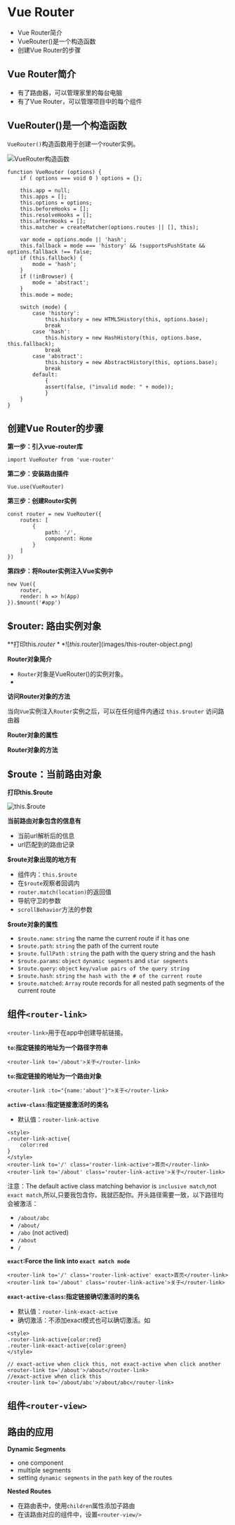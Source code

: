 # Vue Router 
- Vue Router简介
- VueRouter()是一个构造函数
- 创建Vue Router的步骤

## Vue Router简介
- 有了路由器，可以管理家里的每台电脑
- 有了Vue Router，可以管理项目中的每个组件

## VueRouter()是一个构造函数
`VueRouter()`构造函数用于创建一个router实例。

![VueRouter构造函数](images/vuerouter-constructor.png)
```
function VueRouter (options) {
    if ( options === void 0 ) options = {};

    this.app = null;
    this.apps = [];
    this.options = options;
    this.beforeHooks = [];
    this.resolveHooks = [];
    this.afterHooks = [];
    this.matcher = createMatcher(options.routes || [], this);

    var mode = options.mode || 'hash';
    this.fallback = mode === 'history' && !supportsPushState && options.fallback !== false;
    if (this.fallback) {
        mode = 'hash';
    }
    if (!inBrowser) {
        mode = 'abstract';
    }
    this.mode = mode;

    switch (mode) {
        case 'history':
            this.history = new HTML5History(this, options.base);
            break
        case 'hash':
            this.history = new HashHistory(this, options.base, this.fallback);
            break
        case 'abstract':
            this.history = new AbstractHistory(this, options.base);
            break
        default:
            {
            assert(false, ("invalid mode: " + mode));
            }
    }
}
```

## 创建Vue Router的步骤
**第一步：引入vue-router库**
```
import VueRouter from 'vue-router'
```

**第二步：安装路由插件**
```
Vue.use(VueRouter)
```

**第三步：创建Router实例**
```
const router = new VueRouter({
    routes: [
        {
            path: '/',
            component: Home
        }
    ]
})
```
**第四步：将Router实例注入Vue实例中**
```
new Vue({
    router,
    render: h => h(App)
}).$mount('#app')
```

## $router: 路由实例对象

**打印this.$router**
![this.$router](images/this-router-object.png)

**Router对象简介**

- `Router`对象是VueRouter()的实例对象。
- 



**访问Router对象的方法**

当向`Vue`实例注入`Router`实例之后，可以在任何组件内通过 `this.$router` 访问路由器

**Router对象的属性**

**Router对象的方法**


## $route：当前路由对象

**打印this.$route**

![this.$route](images/this-route-object.png)

**当前路由对象包含的信息有**

- 当前url解析后的信息
- url匹配到的路由记录

**$route对象出现的地方有**

- 组件内：`this.$route`
- 在`$route`观察者回调内
- `router.match(location)`的返回值
- 导航守卫的参数
- `scrollBehavior`方法的参数

**$route对象的属性**

- `$route.name`: `string`  the name the current route if it has one
- `$route.path`: `string` the path of the current route
- `$route.fullPath` : `string` the path with the query string and the hash
- `$route.params`: `object` `dynamic segments` and `star segments`
- `$route.query`: `object`  `key/value pairs of the query string`
- `$route.hash`: `string`  `the hash with the # of the current route`
- `$route.matched`: `Array` route records for all nested path segments of the current route




## 组件`<router-link>`
`<router-link>`用于在app中创建导航链接。

**`to`:指定链接的地址为一个路径字符串**
```
<router-link to='/about'>关于</router-link>
```
**`to`:指定链接的地址为一个路由对象**
```
<router-link :to="{name:'about'}">关于</router-link>
```
**`active-class`:指定链接激活时的类名**
- 默认值：`router-link-active`
```
<style>
.router-link-active{
    color:red
}
</style>
<router-link to='/' class='router-link-active'>首页</router-link>
<router-link to='/about' class='router-link-active'>关于</router-link>
```
注意：The default active class matching behavior is `inclusive match`,not `exact match`,所以,只要我包含你，我就匹配你。开头路径需要一致，以下路径均会被激活：
- `/about/abc`
- `/about/`
- `/abo` (not actived)
- `/about`
- `/`


**`exact`:Force the link into `exact match mode`**
```
<router-link to='/' class='router-link-active' exact>首页</router-link>
<router-link to='/about' class='router-link-active'>关于</router-link>
```

**`exact-active-class`:指定链接确切激活时的类名**

- 默认值：`router-link-exact-active`
- 确切激活：不添加exact模式也可以确切激活。如 
```
<style>
.router-link-active{color:red}
.router-link-exact-active{color:green}
</style>

// exact-active when click this, not exact-active when click another
<router-link to='/about'>/about</router-link> 
//exact-active when click this
<router-link to='/about/abc'>/about/abc</router-link> 
```

## 组件`<router-view>`


## 路由的应用

**Dynamic Segments**
- one component
- multiple segments
- setting `dynamic segments` in the `path` key of the routes

**Nested Routes**
- 在路由表中，使用`children`属性添加子路由
- 在该路由对应的组件中，设置`<router-view/>`